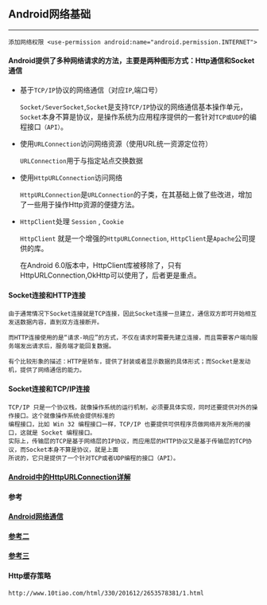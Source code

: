 ## Android网络基础

----
	添加网络权限 <use-permission android:name="android.permission.INTERNET">

#### Android提供了多种网络请求的方法，主要是两种图形方式：Http通信和Socket通信

- 基于`TCP/IP`协议的网络通信（对应`IP`,端口号）

  `Socket/SeverSocket`,`Socket`是支持`TCP/IP`协议的网络通信基本操作单元，`Socket`本身不算是协议，是操作系统为应用程序提供的一套针对`TCP或UDP`的编程接口`（API）`。

- 使用`URLConnection`访问网络资源（使用URL统一资源定位符）

  `URLConnection`用于与指定站点交换数据

- 使用`HttpURLConnection`访问网络

  `HttpURLConnection`是`URLConnection`的子类，在其基础上做了些改进，增加了一些用于操作Http资源的便捷方法。

- `HttpClient`处理 `Session` , `Cookie`

  `HttpClient` 就是一个增强的`HttpURLConnection`, `HttpClient`是`Apache`公司提供的库。

	在Android 6.0版本中，HttpClient库被移除了，只有HttpURLConnection,OkHttp可以使用了，后者更是重点。


#### Socket连接和HTTP连接
	由于通常情况下Socket连接就是TCP连接，因此Socket连接一旦建立，通信双方即可开始相互发送数据内容，直到双方连接断开。
	
	而HTTP连接使用的是“请求-响应”的方式，不仅在请求时需要先建立连接，而且需要客户端向服务端发出请求后，服务端才能回复数据。

	有个比较形象的描述：HTTP是轿车，提供了封装或者显示数据的具体形式；而Socket是发动机，提供了网络通信的能力。


#### Socket连接和TCP/IP连接
	TCP/IP 只是一个协议栈，就像操作系统的运行机制，必须要具体实现，同时还要提供对外的操作接口。这个就像操作系统会提供标准的
	编程接口，比如 Win 32 编程接口一样，TCP/IP 也要提供可供程序员做网络开发所用的接口，这就是 Socket 编程接口。
	实际上，传输层的TCP是基于网络层的IP协议，而应用层的HTTP协议又是基于传输层的TCP协议，而Socket本身不算是协议，就是上面
	所说的，它只是提供了一个针对TCP或者UDP编程的接口（API）。

#### [Android中的HttpURLConnection详解](http://blog.csdn.net/iispring/article/details/51474529)

#### 参考 
#### [Android网络通信](http://www.jianshu.com/p/0e5383721145)
#### [参考二](http://zhoujianghai.iteye.com/blog/1195988)
#### [参考三](http://2277259257.iteye.com/blog/2271518)

#### Http缓存策略
	http://www.10tiao.com/html/330/201612/2653578381/1.html